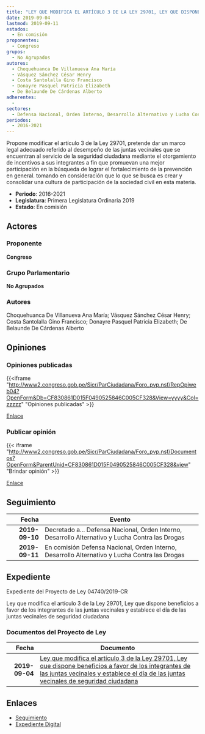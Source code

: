 ```yaml
---
title: "LEY QUE MODIFICA EL ARTÍCULO 3 DE LA LEY 29701, LEY QUE DISPONE BENEFICIOS A FAVOR DE LOS INTEGRANTES DE LAS JUNTAS VECINALES Y ESTABLECE EL DÍA DE LAS JUNTAS VECINALES DE SEGURIDAD CIUDADANA"
date: 2019-09-04
lastmod: 2019-09-11
estados: 
  - En comisión
proponentes: 
  - Congreso
grupos: 
  - No Agrupados
autores: 
  - Choquehuanca De Villanueva Ana María
  - Vásquez Sánchez César Henry
  - Costa Santolalla Gino Francisco
  - Donayre Pasquel Patricia Elizabeth
  - De Belaunde De Cárdenas Alberto
adherentes: 
  - 
sectores: 
  - Defensa Nacional, Orden Interno, Desarrollo Alternativo y Lucha Contra las Drogas
periodos: 
  - 2016-2021
---
```


Propone modificar el artículo 3 de la Ley 29701, pretende dar un marco legal adecuado referido al desempeño de las juntas vecinales que se encuentran al servicio de la seguridad ciudadana mediante el otorgamiento de incentivos a sus integrantes a fin que promuevan una mejor participación en la búsqueda de lograr el fortalecimiento de la prevención en general. tomando en consideración que lo que se busca es crear y consolidar una cultura de participación de la sociedad civil en esta materia.

- **Periodo**: 2016-2021
- **Legislatura**: Primera Legislatura Ordinaria 2019
- **Estado**: En comisión

## Actores

### Proponente

**Congreso**

### Grupo Parlamentario

**No Agrupados**

### Autores

Choquehuanca De Villanueva Ana María; Vásquez Sánchez César Henry; Costa Santolalla Gino Francisco; Donayre Pasquel Patricia Elizabeth; De Belaunde De Cárdenas Alberto


## Opiniones

### Opiniones publicadas

{{<iframe "http://www2.congreso.gob.pe/Sicr/ParCiudadana/Foro_pvp.nsf/RepOpiweb04?OpenForm&Db=CF830861D015F0490525846C005CF328&View=yyyy&Col=zzzzz" "Opiniones publicadas" >}}

[Enlace](http://www2.congreso.gob.pe/Sicr/ParCiudadana/Foro_pvp.nsf/RepOpiweb04?OpenForm&Db=CF830861D015F0490525846C005CF328&View=yyyy&Col=zzzzz)
### Publicar opinión

{{< iframe "http://www2.congreso.gob.pe/Sicr/ParCiudadana/Foro_pvp.nsf/Documentos?OpenForm&ParentUnid=CF830861D015F0490525846C005CF328&view" "Brindar opinión" >}}

[Enlace](http://www2.congreso.gob.pe/Sicr/ParCiudadana/Foro_pvp.nsf/Documentos?OpenForm&ParentUnid=CF830861D015F0490525846C005CF328&view)

## Seguimiento

| Fecha | Evento |
|------:|--------|
| **2019-09-10** | Decretado a... Defensa Nacional, Orden Interno, Desarrollo Alternativo y Lucha Contra las Drogas|
| **2019-09-11** | En comisión Defensa Nacional, Orden Interno, Desarrollo Alternativo y Lucha Contra las Drogas|


## Expediente

Expediente del Proyecto de Ley 04740/2019-CR

Ley que modifica el artículo 3 de la Ley 29701, Ley que dispone beneficios a favor de los integrantes de las juntas vecinales y establece el día de las juntas vecinales de seguridad ciudadana


### Documentos del Proyecto de Ley

| Fecha | Documento |
|------:|--------|
| **2019-09-04** | [Ley que modifica el artículo 3 de la Ley 29701, Ley que dispone beneficios a favor de los integrantes de las juntas vecinales y establece el día de las juntas vecinales de seguridad ciudadana](http://www.leyes.congreso.gob.pe/Documentos/2016_2021/Proyectos_de_Ley_y_de_Resoluciones_Legislativas/PL0474020190904.pdf) |

## Enlaces 

- [Seguimiento](http://www2.congreso.gob.pe/Sicr/TraDocEstProc/CLProLey2016.nsf/f7fff46988ca05b1052578e100829cc7/43439d63b8fc300b0525846c0074db02?OpenDocument)
- [Expediente Digital](http://www2.congreso.gob.pe/Sicr/TraDocEstProc/CLProLey2016.nsf/f7fff46988ca05b1052578e100829cc7/43439d63b8fc300b0525846c0074db02?OpenDocument&Click=05257FB7005EB655.eb71d0cf91d8294e05256cdf006b5706/$Body/0.1C6C)

